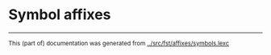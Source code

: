 
# Symbol affixes





* * *
<small>This (part of) documentation was generated from [../src/fst/affixes/symbols.lexc](http://github.com/giellalt/lang-fin/blob/main/../src/fst/affixes/symbols.lexc)</small>